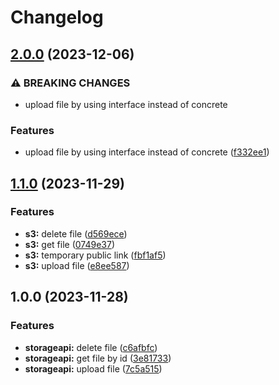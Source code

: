 # Changelog

## [2.0.0](https://github.com/dptsi/go-storage/compare/v1.1.0...v2.0.0) (2023-12-06)


### ⚠ BREAKING CHANGES

* upload file by using interface instead of concrete

### Features

* upload file by using interface instead of concrete ([f332ee1](https://github.com/dptsi/go-storage/commit/f332ee15bab8d224cbe494e14a300f2911f3bb59))

## [1.1.0](https://github.com/dptsi/go-storage/compare/v1.0.0...v1.1.0) (2023-11-29)


### Features

* **s3:** delete file ([d569ece](https://github.com/dptsi/go-storage/commit/d569ece13f606ee4ecc50746ada58b43cb251812))
* **s3:** get file ([0749e37](https://github.com/dptsi/go-storage/commit/0749e371f91eb25d07cdb3ecaf2979d1606612cd))
* **s3:** temporary public link ([fbf1af5](https://github.com/dptsi/go-storage/commit/fbf1af507c34a682b46f797dee6524368a5428d6))
* **s3:** upload file ([e8ee587](https://github.com/dptsi/go-storage/commit/e8ee587c5b41254aa689e86d087759c0e445035d))

## 1.0.0 (2023-11-28)


### Features

* **storageapi:** delete file ([c6afbfc](https://github.com/dptsi/go-storage/commit/c6afbfc4e85fceb3acf32849dd04b30d3ac1675b))
* **storageapi:** get file by id ([3e81733](https://github.com/dptsi/go-storage/commit/3e8173379988985e5d020173d810af2ab0071e05))
* **storageapi:** upload file ([7c5a515](https://github.com/dptsi/go-storage/commit/7c5a515f54ca29a6a00cc535c72b37a44dba9a80))
